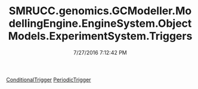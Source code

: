 ﻿---
title: SMRUCC.genomics.GCModeller.ModellingEngine.EngineSystem.ObjectModels.ExperimentSystem.Triggers
date: 7/27/2016 7:12:42 PM
---

[ConditionalTrigger](T-SMRUCC.genomics.GCModeller.ModellingEngine.EngineSystem.ObjectModels.ExperimentSystem.Triggers.ConditionalTrigger.html)
[PeriodicTrigger](T-SMRUCC.genomics.GCModeller.ModellingEngine.EngineSystem.ObjectModels.ExperimentSystem.Triggers.PeriodicTrigger.html)
